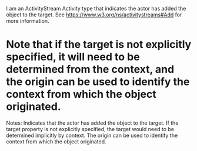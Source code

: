 I am an ActivityStream Activity type that indicates the actor has added the object to the target. See https://www.w3.org/ns/activitystreams#Add for more information.

Note that if the target is not explicitly specified, it will need to be determined from the context, and the origin can be used to identify the context from which the object originated.
==========
 Notes: 
              Indicates that the actor has added the
              object to the target. If the
              target property is not explicitly specified, the target would need to be determined implicitly by context. The
              origin can be used to identify the context from which the object originated.
             
